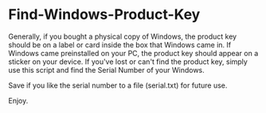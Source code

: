 # Find-Windows-Product-Key

Generally, if you bought a physical copy of Windows, the product key should be on a label or card inside the box that Windows came in. 
If Windows came preinstalled on your PC, the product key should appear on a sticker on your device. 
If you've lost or can't find the product key, simply use this script and find the Serial Number of your Windows.

Save if you like the serial number to a file (serial.txt) for future use.


Enjoy.

